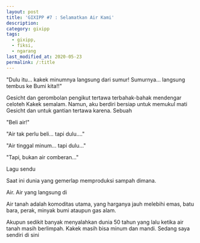 ```yaml
---
layout: post
title: 'GIXIPP #7 : Selamatkan Air Kami'
description:
category: gixipp
tags:
  - gixipp,
  - fiksi,
  - ngarang
last_modified_at: 2020-05-23
permalink: /:title
---
```


"Dulu itu... kakek minumnya langsung dari sumur! Sumurnya... langsung tembus ke Bumi kita!!"

Gesicht dan gerombolan pengikut tertawa terbahak-bahak mendengar celoteh Kakek semalam. Namun, aku berdiri bersiap untuk memukul mati Gesicht dan untuk gantian tertawa karena. Sebuah

"Beli air!"

"Air tak perlu beli... tapi dulu...."

"Air tinggal minum... tapi dulu..."

"Tapi, bukan air comberan..."

Lagu sendu

Saat ini dunia yang gemerlap memproduksi sampah dimana.



Air. Air yang langsung di

Air tanah adalah komoditas utama, yang harganya jauh melebihi emas, batu bara, perak, minyak bumi ataupun gas alam.



Akupun sedikit banyak menyalahkan dunia 50 tahun yang lalu ketika air tanah masih berlimpah. Kakek masih bisa minum dan mandi. Sedang saya sendiri di sini
